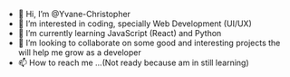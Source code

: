 - 👋 Hi, I’m @Yvane-Christopher
- 👀 I’m interested in coding, specially Web Development (UI/UX)
- 🌱 I’m currently learning JavaScript (React) and Python
- 💞️ I’m looking to collaborate on some good and interesting projects the will help me grow as a developer
- 📫 How to reach me ...(Not ready because am in still learning)

<!---
Yvane-Christopher/Yvane-Christopher is a ✨ special ✨ repository because its `README.md` (this file) appears on your GitHub profile.
You can click the Preview link to take a look at your changes.
--->
